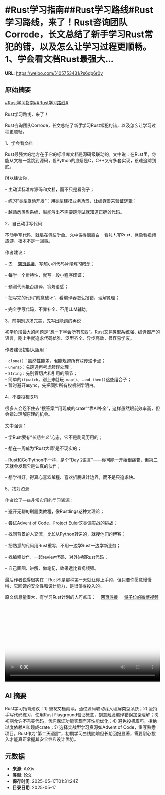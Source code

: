 # #Rust学习指南##Rust学习路线#Rust学习路线，来了！Rust咨询团队Corrode，长文总结了新手学习Rust常犯的错，以及怎么让学习过程更顺畅。1、学会看文档Rust最强大...

**URL**: https://weibo.com/6105753431/Ps6dp6r0y

## 原始摘要

<a href="https://m.weibo.cn/search?containerid=231522type%3D1%26t%3D10%26q%3D%23Rust%E5%AD%A6%E4%B9%A0%E6%8C%87%E5%8D%97%23&amp;extparam=%23Rust%E5%AD%A6%E4%B9%A0%E6%8C%87%E5%8D%97%23" data-hide=""><span class="surl-text">#Rust学习指南#</span></a><a href="https://m.weibo.cn/search?containerid=231522type%3D1%26t%3D10%26q%3D%23Rust%E5%AD%A6%E4%B9%A0%E8%B7%AF%E7%BA%BF%23&amp;extparam=%23Rust%E5%AD%A6%E4%B9%A0%E8%B7%AF%E7%BA%BF%23" data-hide=""><span class="surl-text">#Rust学习路线#</span></a><br><br>Rust学习路线，来了！<br><br>Rust咨询团队Corrode，长文总结了新手学习Rust常犯的错，以及怎么让学习过程更顺畅。<br><br>1、学会看文档<br><br>Rust最强大的地方在于它的标准库文档是源码级联动的，文中说：在Rust里，你能从文档一跳跳到源码，但Python的底层是C，C++又有多套实现，很难追踪到底。<br><br>所以建议你：<br><br>- 主动读标准库源码和文档，而不只是看例子；<br><br>- 练习“类型驱动开发”：用类型建模业务场景，让编译器来验证逻辑；<br><br>- 越熟悉类型系统，越能写出不需要跑测试就知道正确的代码。<br><br>2、自己动手写代码<br><br>不动手写代码，就是在假装学会。文中说得很直白：看别人写Rust，就像看视频旅游，根本不是一回事。<br><br>作者建议：<br><br>- 去<a href="https://weibo.cn/sinaurl?u=https%3A%2F%2Fplay.rust-lang.org%2F" data-hide=""><span class="url-icon"><img style="width: 1rem;height: 1rem" src="https://h5.sinaimg.cn/upload/2015/09/25/3/timeline_card_small_web_default.png" referrerpolicy="no-referrer"></span><span class="surl-text">网页链接</span></a>，写超小的代码片段练习概念；<br><br>- 每学一个新特性，就写一段小程序印证；<br><br>- 预测代码能否编译，锻炼语感；<br><br>- 把写完的代码“刻意破坏”，看编译器怎么报错，理解原理；<br><br>- 完全手写代码，不靠补全、不用LLM辅助。<br><br>3、前期别追求完美，先写出能跑的再说<br><br>初学阶段最大的问题是“想一下学会所有东西”。Rust又是类型系统强、编译器严的语言，刚上手就追求代码优雅、泛型齐全、异步高效，很容易学废。<br><br>作者建议初期大胆用：<br><br>- `clone()`：虽然性能差，但能规避所有权传递卡点；<br>- `unwrap`：先跑通再考虑错误处理；<br>- `String`：先别管切片和引用的细节；<br>- 简单的`if`/`match`，别上来就玩`.map()`、`.and_then()`这些组合子；<br>- 暂时避开async，先把同步所有权机制学明白。<br><br>4、不要投机取巧<br><br>很多人会忍不住去“搜答案”“用现成的crate”“靠AI补全”，这样虽然眼前效率高，但会错过理解原理的机会。<br><br>文中强调：<br><br>- 学Rust要有“长期主义”心态，它不是刷简历用的；<br><br>- 想在一周成为“Rust大师”是不现实的；<br><br>- Rust和Go/Python不一样，是个“Day 2语言”——你可能一开始很痛苦，但第二天就会发现它是认真的伙伴；<br><br>- 想学得好，得真心喜欢编程、喜欢折腾设计边界，而不是只追求快。<br><br>5、找对资源<br><br>作者给了一些非常实用的学习资源：<br><br>- 避开无聊的刷题类教程，像Rustlings这种太理论；<br>    <br>- 尝试Advent of Code、Project Euler这类偏实战的挑战；<br>    <br>- 找同背景的人交流，比如从Python转来的，就搜他们的博客；<br>    <br>- 把熟悉的代码用Rust重写，不用一边学Rust一边学新业务；<br>    <br>- 找编程伙伴，一起review代码、对外讲解Rust代码；<br>    <br>- 自己画图、讲解、做笔记，效果远比看视频强。<br><br>最后作者说得很实在：Rust不是那种第一天就让你上手的，但只要你愿意慢慢啃，它回馈的安全性和设计能力，是很值得投入的。<br><br>原文信息量很大，有学习Rust计划的人可点击：<a href="https://weibo.cn/sinaurl?u=https%3A%2F%2Fcorrode.dev%2Fblog%2Fflattening-rusts-learning-curve%2F" data-hide=""><span class="url-icon"><img style="width: 1rem;height: 1rem" src="https://h5.sinaimg.cn/upload/2015/09/25/3/timeline_card_small_web_default.png" referrerpolicy="no-referrer"></span><span class="surl-text">网页链接</span></a> <a href="https://video.weibo.com/show?fid=1034:5166970220511246" data-hide=""><span class="url-icon"><img style="width: 1rem;height: 1rem" src="https://h5.sinaimg.cn/upload/2015/09/25/3/timeline_card_small_video_default.png" referrerpolicy="no-referrer"></span><span class="surl-text">量子位的微博视频</span></a><br clear="both"><div style="clear: both"></div><video controls="controls" poster="https://tvax2.sinaimg.cn/orj480/006Fd7o3ly1i1hfi8gva1j31640u0q55.jpg" style="width: 100%"><source src="https://f.video.weibocdn.com/o0/2vj0h9Yjlx08oi4FY6M001041200bZyA0E010.mp4?label=mp4_720p&amp;template=1008x720.25.0&amp;ori=0&amp;ps=1CwnkDw1GXwCQx&amp;Expires=1747448739&amp;ssig=PW9X1mE5tn&amp;KID=unistore,video"><source src="https://f.video.weibocdn.com/o0/bVE0QZDSlx08oi4FWQA0010412005u1A0E010.mp4?label=mp4_hd&amp;template=672x480.25.0&amp;ori=0&amp;ps=1CwnkDw1GXwCQx&amp;Expires=1747448739&amp;ssig=VJ8nO4NZAP&amp;KID=unistore,video"><source src="https://f.video.weibocdn.com/o0/pVOxxvy1lx08oi4FO7Hi010412003d360E010.mp4?label=mp4_ld&amp;template=504x360.25.0&amp;ori=0&amp;ps=1CwnkDw1GXwCQx&amp;Expires=1747448739&amp;ssig=REnRyZxkTX&amp;KID=unistore,video"><p>视频无法显示，请前往<a href="https://video.weibo.com/show?fid=1034%3A5166970220511246" target="_blank" rel="noopener noreferrer">微博视频</a>观看。</p></video>

## AI 摘要

Rust学习指南建议：1) 重视文档阅读，通过源码联动深入理解类型系统；2) 坚持手写代码练习，使用Rust Playground验证概念，刻意触发编译错误加深理解；3) 初期允许不完美代码，优先保证功能实现而非性能优化；4) 避免投机取巧，拒绝过度依赖AI和现成crate；5) 选择实战型学习资源如Advent of Code，重写熟悉项目。Rust作为"第二天语言"，初期学习曲线陡峭但长期回报显著，需要耐心投入才能真正掌握其安全性和设计优势。

## 元数据

- **来源**: ArXiv
- **类型**: 论文
- **保存时间**: 2025-05-17T01:31:24Z
- **目录日期**: 2025-05-17

